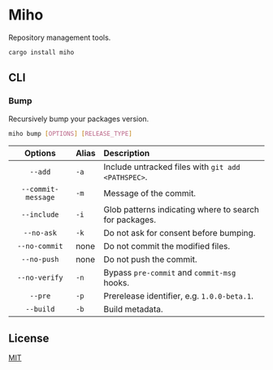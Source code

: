 # Miho

Repository management tools.

```sh
cargo install miho
```

## CLI

### Bump

Recursively bump your packages version.

```sh
miho bump [OPTIONS] [RELEASE_TYPE]
```

|      Options       | Alias | Description                                            |
| :----------------: | :---- | :----------------------------------------------------- |
|      `--add`       | `-a`  | Include untracked files with `git add <PATHSPEC>`.     |
| `--commit-message` | `-m`  | Message of the commit.                                 |
|    `--include`     | `-i`  | Glob patterns indicating where to search for packages. |
|     `--no-ask`     | `-k`  | Do not ask for consent before bumping.                 |
|   `--no-commit`    | none  | Do not commit the modified files.                      |
|    `--no-push`     | none  | Do not push the commit.                                |
|   `--no-verify`    | `-n`  | Bypass `pre-commit` and `commit-msg` hooks.            |
|      `--pre`       | `-p`  | Prerelease identifier, e.g. `1.0.0-beta.1`.            |
|     `--build`      | `-b`  | Build metadata.                                        |

## License

[MIT](https://github.com/ferreira-tb/miho/blob/main/LICENSE)
